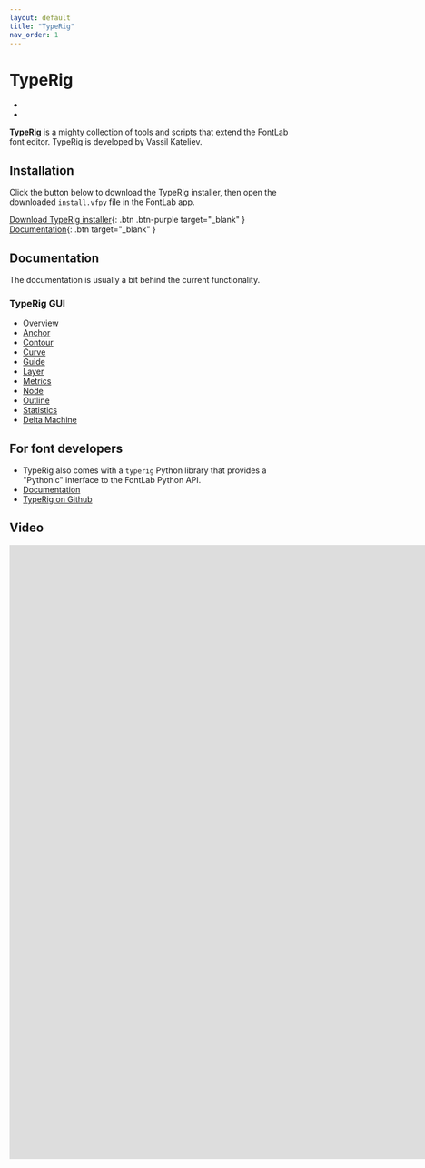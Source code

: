 ```yaml
---
layout: default
title: "TypeRig"
nav_order: 1
---
```


# TypeRig

<div class="uk-position-relative uk-visible-toggle uk-light" tabindex="-1" uk-slider>
<ul class="uk-slider-items uk-child-width-1-1@">
<li>
<a href="/images/typerig/typerig-panel.png" data-fancybox="images" data-caption="TR Panel">
<img src="/images/typerig/typerig-panel.png" width="" height="" alt="">
</a>
</li>
<li>
<a href="/images/typerig/typerig-match-contours.png" data-fancybox="images" data-caption="TR Match Contours tool">
<img src="/images/typerig/typerig-match-contours.png" width="" height="" alt="">
</a>
</li>
</ul>
<a class="uk-position-center-left uk-position-small uk-hidden-hover" href="#" uk-slidenav-previous uk-slider-item="previous"></a>
<a class="uk-position-center-right uk-position-small uk-hidden-hover" href="#" uk-slidenav-next uk-slider-item="next"></a>
</div>

**TypeRig** is a mighty collection of tools and scripts that extend the FontLab font editor. TypeRig is developed by Vassil Kateliev.

## Installation

Click the button below to download the TypeRig installer, then open the downloaded `install.vfpy` file in the FontLab app.

[Download TypeRig installer](https://cdn.jsdelivr.net/gh/kateliev/TypeRig/install.vfpy){: .btn .btn-purple target="_blank" } [Documentation](https://kateliev.github.io/TypeRig/){: .btn target="_blank" }

## Documentation

The documentation is usually a bit behind the current functionality.

### TypeRig GUI

- [Overview](https://kateliev.github.io/TypeRig/Docs/GUI/TR-Panel-Basics)
- [Anchor](https://kateliev.github.io/TypeRig/Docs/GUI/TR-Anchor-Panel)
- [Contour](https://kateliev.github.io/TypeRig/Docs/GUI/TR-Contour-Panel)
- [Curve](https://kateliev.github.io/TypeRig/Docs/GUI/TR-Curve-Panel)
- [Guide](https://kateliev.github.io/TypeRig/Docs/GUI/TR-Guide-Panel)
- [Layer](https://kateliev.github.io/TypeRig/Docs/GUI/TR-Layer-Panel)
- [Metrics](https://kateliev.github.io/TypeRig/Docs/GUI/TR-Metrics-Panel)
- [Node](https://kateliev.github.io/TypeRig/Docs/GUI/TR-Node-Panel)
- [Outline](https://kateliev.github.io/TypeRig/Docs/GUI/TR-Outline-Panel)
- [Statistics](https://kateliev.github.io/TypeRig/Docs/GUI/TR-Stats-Panel)
- [Delta Machine](https://kateliev.github.io/TypeRig/Docs/DeltaMachine/DeltaMachine)

## For font developers

- TypeRig also comes with a `typerig` Python library that provides a "Pythonic" interface to the FontLab Python API.
- [Documentation](https://kateliev.github.io/TypeRig/)
- [TypeRig on Github](https://github.com/kateliev/TypeRig)

## Video

<div class="video-container"><iframe src="https://www.youtube.com/embed/oM_89KA3Fnc" frameborder="0" allow="accelerometer; encrypted-media; gyroscope; picture-in-picture" width="1920" height="1080" allowfullscreen uk-responsive uk-video="automute: true"></iframe></div>

